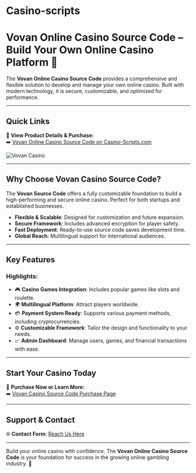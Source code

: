 # Casino-scripts


# Vovan Online Casino Source Code – Build Your Own Online Casino Platform 🎰

The **Vovan Online Casino Source Code** provides a comprehensive and flexible solution to develop and manage your own online casino. Built with modern technology, it is secure, customizable, and optimized for performance.

---

## Quick Links

🔗 **View Product Details & Purchase:**  
➡️ [Vovan Online Casino Source Code on Casino-Scripts.com](https://www.casino-scripts.com/product/vovan-online-casino-source-code/)

![Vovan Casino](https://casino-scripts.com/wp-content/uploads/2024/09/Vovan-casino.png)

---

## Why Choose Vovan Casino Source Code?

The **Vovan Source Code** offers a fully customizable foundation to build a high-performing and secure online casino. Perfect for both startups and established businesses.

- **Flexible & Scalable**: Designed for customization and future expansion.  
- **Secure Framework**: Includes advanced encryption for player safety.  
- **Fast Deployment**: Ready-to-use source code saves development time.  
- **Global Reach**: Multilingual support for international audiences.

---

## Key Features

### Highlights:
- 🎮 **Casino Games Integration**: Includes popular games like slots and roulette.  
- 🌍 **Multilingual Platform**: Attract players worldwide.  
- 💳 **Payment System Ready**: Supports various payment methods, including cryptocurrencies.  
- ⚙️ **Customizable Framework**: Tailor the design and functionality to your needs.  
- 📈 **Admin Dashboard**: Manage users, games, and financial transactions with ease.  

---

## Start Your Casino Today

🔗 **Purchase Now or Learn More:**  
➡️ [Vovan Casino Source Code Purchase Page](https://www.casino-scripts.com/product/vovan-online-casino-source-code/)

---

## Support & Contact

🌐 **Contact Form**: [Reach Us Here](https://www.casino-scripts.com/contact)

---

Build your online casino with confidence. The **Vovan Online Casino Source Code** is your foundation for success in the growing online gambling industry. 🎰
